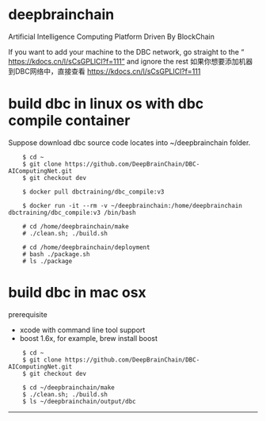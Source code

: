 # deepbrainchain
Artificial Intelligence Computing Platform Driven By BlockChain

If you want to add your machine to the DBC network, go straight to the “ https://kdocs.cn/l/sCsGPLlCl?f=111” and ignore the rest
如果你想要添加机器到DBC网络中，直接查看 https://kdocs.cn/l/sCsGPLlCl?f=111


# build dbc in linux os with dbc compile container
Suppose download dbc source code locates into ~/deepbrainchain folder.
```
    $ cd ~
    $ git clone https://github.com/DeepBrainChain/DBC-AIComputingNet.git
    $ git checkout dev
    
    $ docker pull dbctraining/dbc_compile:v3
    
    $ docker run -it --rm -v ~/deepbrainchain:/home/deepbrainchain dbctraining/dbc_compile:v3 /bin/bash
    
    # cd /home/deepbrainchain/make
    # ./clean.sh; ./build.sh
    
    # cd /home/deepbrainchain/deployment
    # bash ./package.sh
    # ls ./package
```


# build dbc in mac osx
   
prerequisite

* xcode with command line tool support
* boost 1.6x, for example, brew install boost    

   
```
    $ cd ~
    $ git clone https://github.com/DeepBrainChain/DBC-AIComputingNet.git
    $ git checkout dev
    
    $ cd ~/deepbrainchain/make
    $ ./clean.sh; ./build.sh
    $ ls ~/deepbrainchain/output/dbc 
```

-------------------------------------------------------------------
    
